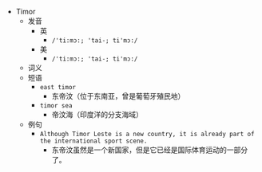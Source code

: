 - Timor
  - 发音
    - 英
      - `/'ti:mɔ:; 'tai-; ti'mɔ:/`
    - 美
      - `/'ti:mɔ:; 'tai-; ti'mɔ:/`
  - 词义
  - 短语
    - `east timor`
      - 东帝汶（位于东南亚，曾是葡萄牙殖民地） 
    - `timor sea`
      - 帝汶海（印度洋的分支海域） 
  - 例句
    - `Although Timor Leste is a new country, it is already part of the international sport scene.`
      - 东帝汶虽然是一个新国家，但是它已经是国际体育运动的一部分了。


